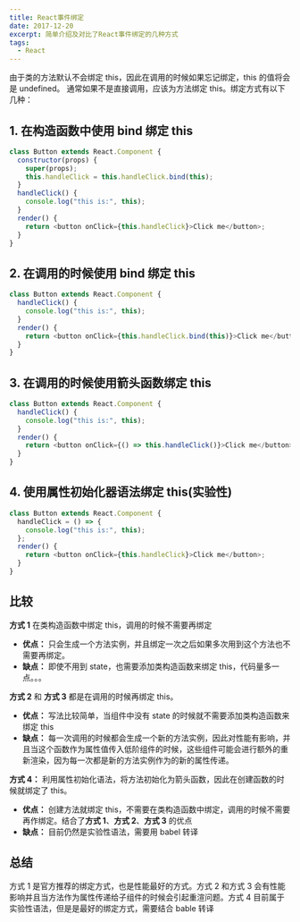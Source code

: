 ```yaml
---
title: React事件绑定
date: 2017-12-20
excerpt: 简单介绍及对比了React事件绑定的几种方式
tags:
  - React
---
```


由于类的方法默认不会绑定 this，因此在调用的时候如果忘记绑定，this 的值将会是 undefined。
通常如果不是直接调用，应该为方法绑定 this。绑定方式有以下几种：

## 1. 在构造函数中使用 bind 绑定 this

```javascript
class Button extends React.Component {
  constructor(props) {
    super(props);
    this.handleClick = this.handleClick.bind(this);
  }
  handleClick() {
    console.log("this is:", this);
  }
  render() {
    return <button onClick={this.handleClick}>Click me</button>;
  }
}
```

## 2. 在调用的时候使用 bind 绑定 this

```javascript
class Button extends React.Component {
  handleClick() {
    console.log("this is:", this);
  }
  render() {
    return <button onClick={this.handleClick.bind(this)}>Click me</button>;
  }
}
```

## 3. 在调用的时候使用箭头函数绑定 this

```javascript
class Button extends React.Component {
  handleClick() {
    console.log("this is:", this);
  }
  render() {
    return <button onClick={() => this.handleClick()}>Click me</button>;
  }
}
```

## 4. 使用属性初始化器语法绑定 this(实验性)

```javascript
class Button extends React.Component {
  handleClick = () => {
    console.log("this is:", this);
  };
  render() {
    return <button onClick={this.handleClick}>Click me</button>;
  }
}
```

## 比较

**方式 1** 在类构造函数中绑定 this，调用的时候不需要再绑定

- **优点：** 只会生成一个方法实例，并且绑定一次之后如果多次用到这个方法也不需要再绑定。
- **缺点：** 即使不用到 state，也需要添加类构造函数来绑定 this，代码量多一点。。。

**方式 2** 和 **方式 3** 都是在调用的时候再绑定 this。

- **优点：** 写法比较简单，当组件中没有 state 的时候就不需要添加类构造函数来绑定 this
- **缺点：** 每一次调用的时候都会生成一个新的方法实例，因此对性能有影响，并且当这个函数作为属性值传入低阶组件的时候，这些组件可能会进行额外的重新渲染，因为每一次都是新的方法实例作为的新的属性传递。

**方式 4：** 利用属性初始化语法，将方法初始化为箭头函数，因此在创建函数的时候就绑定了 this。

- **优点：** 创建方法就绑定 this，不需要在类构造函数中绑定，调用的时候不需要再作绑定。结合了**方式 1**、**方式 2**、**方式 3** 的优点
- **缺点：** 目前仍然是实验性语法，需要用 babel 转译

## 总结

方式 1 是官方推荐的绑定方式，也是性能最好的方式。方式 2 和方式 3 会有性能影响并且当方法作为属性传递给子组件的时候会引起重渲问题。方式 4 目前属于实验性语法，但是是最好的绑定方式，需要结合 bable 转译
